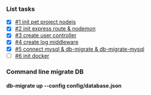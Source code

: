 ### List tasks

- [x] [#1 init pet project nodejs](https://github.com/darkness0710/pet-node-js-express-mysql/commit/02de3f47c0d250d0c58c0d7b6ff547e6683ffdb8)
- [x] [#2 init express route & nodemon](https://github.com/darkness0710/pet-node-js-express-mysql/commit/5134cbcb93202a4f7b3cb27d93f7ad409a6e86a9)
- [x] [#3 create user controller](https://github.com/darkness0710/pet-node-js-express-mysql/commit/9057512153f1b5f83515a7bfd1ec1b4025ff921f)
- [x] [#4 create log middleware](https://github.com/darkness0710/pet-node-js-express-mysql/commit/5337dfc618f872c194c68cfcc86fc33a59d5c02d)
- [x] [#5 connect mysql & db-migrate & db-migrate-mysql](https://github.com/darkness0710/pet-node-js-express-mysql/commit/7381ba1319c9d2a1516da08e6df6a18174c901cd)
- [ ] [#6 init docker]()

### Command line migrate DB
#### db-migrate up --config config/database.json 